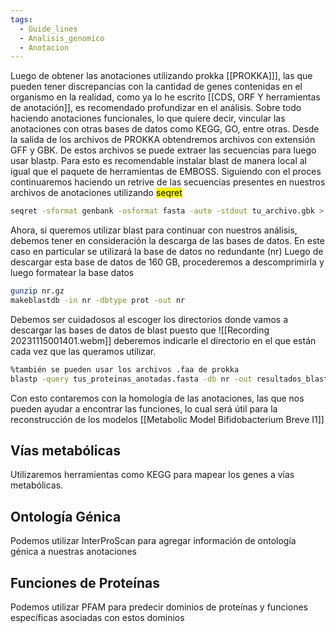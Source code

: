 ```yaml
---
tags:
  - Guide_lines
  - Analisis_genomico
  - Anotacion
---
```

Luego de obtener las anotaciones utilizando prokka [[PROKKA]]], las que pueden tener discrepancias con la cantidad de genes contenidas en el organismo en la realidad, como ya lo he escrito [[CDS, ORF Y herramientas de anotación]], es recomendado profundizar en el análisis. Sobre todo haciendo anotaciones funcionales, lo que quiere decir, vincular las anotaciones con otras bases de datos como KEGG, GO, entre otras.
Desde la salida de los archivos de PROKKA obtendremos archivos con extensión GFF y GBK. De estos archivos se puede extraer las secuencias para luego usar blastp. 
Para esto es recomendable instalar blast de manera local al igual que el paquete de herramientas de EMBOSS.
Siguiendo con el proces continuaremos haciendo un retrive de las secuencias presentes en nuestros archivos de anotaciones utilizando <mark class="hltr-yellow">seqret</mark>
```bash
seqret -sformat genbank -osformat fasta -auto -stdout tu_archivo.gbk > tus_proteinas_anotadas.fasta

```
Ahora, si queremos utilizar blast para continuar con nuestros análisis, debemos tener en consideración la descarga de las bases de datos. En este caso en particular se utilizará la base de datos no redundante (nr)
Luego de descargar esta base de datos de 160 GB, procederemos a descomprimirla y luego formatear la base datos
```bash
gunzip nr.gz
makeblastdb -in nr -dbtype prot -out nr

```
Debemos ser cuidadosos al escoger los directorios donde vamos a descargar las bases de datos de blast puesto que 
![[Recording 20231115001401.webm]]
deberemos indicarle el directorio en el que están cada vez que las queramos utilizar.
```bash
%también se pueden usar los archivos .faa de prokka
blastp -query tus_proteinas_anotadas.fasta -db nr -out resultados_blast.xml -evalue 1e-5 -outfmt 5

```
Con esto contaremos con la homología de las anotaciones, las que nos pueden ayudar a encontrar las funciones, lo cual será útil para la reconstrucción de los modelos [[Metabolic Model Bifidobacterium Breve I1]]
## Vías metabólicas
Utilizaremos herramientas como KEGG para mapear los genes a vías metabólicas.
## Ontología Génica
Podemos utilizar InterProScan para agregar información de ontología génica a nuestras anotaciones
## Funciones de Proteínas
Podemos utilizar PFAM para predecir dominios de proteínas y funciones específicas asociadas con estos dominios